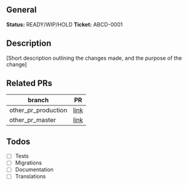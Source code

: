## General
**Status:** READY/WIP/HOLD
**Ticket:** ABCD-0001

## Description
[Short description outlining the changes made, and the purpose of the change]

## Related PRs
branch | PR
------ | ------
other_pr_production | [link]()
other_pr_master | [link]()

## Todos
- [ ] Tests
- [ ] Migrations
- [ ] Documentation
- [ ] Translations
